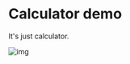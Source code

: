 # Calculator demo

It's just calculator.

![img](https://github.com/fltk-rs/demos/tree/master/flcalculator/assets/flcalculator.gif)
